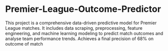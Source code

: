 # Premier-League-Outcome-Predictor
This project is a comprehensive data-driven predictive model for Premier League matches. It includes data scraping, preprocessing, feature engineering, and machine learning modeling to predict match outcomes and analyse team performance trends. Achieves a final precision of 68% on outcome of match

